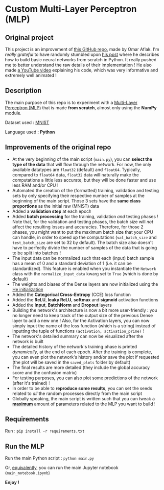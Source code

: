 # Custom Multi-Layer Perceptron (MLP)



## Original project

This project is an improvement of [this GitHub repo](https://github.com/OmarAflak/Medium-Python-Neural-Network), made by Omar Aflak. I'm *really grateful* to have randomly stumbled upon [his post](https://towardsdatascience.com/math-neural-network-from-scratch-in-python-d6da9f29ce65) where he describes how to build basic neural networks from scratch in Python. It really pushed me to better understand the raw details of their implementation ! He also made [a YouTube video](https://www.youtube.com/watch?v=pauPCy_s0Ok) explaining his code, which was very informative and extremely well animated !



## Description

The main purpose of this repo is to experiment with a [Multi-Layer Perceptron (MLP)](https://en.wikipedia.org/wiki/Multilayer_perceptron) that is made **from scratch**, almost only using the **NumPy** module.

Dataset used : [MNIST](https://en.wikipedia.org/wiki/MNIST_database)

Language used : **Python**



## Improvements of the original repo

- At the very beginning of the main script (`main.py`), you can **select the type of the data** that will flow through the network. For now, the only available datatypes are `float32` (default) and `float64`. Typically, compared to `float64` data, `float32` data will naturally make the computations a little less accurate, but they will be done faster and use less RAM and/or CPU !
- Automated the creation of the (formatted) training, validation and testing sets by only specifying their respective number of samples at the beginning of the main script. Those 3 sets have the **same class proportions** as the initial raw (MNIST) data
- Added a **validation step** at each epoch
- Added **batch processing** for the training, validation *and* testing phases ! Note that, for the validation and testing phases, the batch size will *not* affect the resulting losses and accuracies. Therefore, for those 2 phases, you might want to put the maximum batch size that your CPU can handle, in order to speed up the computations (`val_batch_size` and `test_batch_size` are set to 32 by default). The batch size also doesn't have to perfectly divide the number of samples of the data that is going to be split into batches !
- The input data can be normalized such that each (input) batch sample has a mean of 0 and a standard deviation of 1 (i.e. it can be standardized). This feature is enabled when you instantiate the `Network` class with the `normalize_input_data` kwarg set to `True` (which is done by default)
- The weights and biases of the Dense layers are now initialized using the [He initialization](https://machinelearningmastery.com/weight-initialization-for-deep-learning-neural-networks/#:~:text=The%20he%20initialization%20method%20is,of%20inputs%20to%20the%20node.)
- Added the **Categorical Cross-Entropy** (CCE) loss function
- Added the **ReLU**, **leaky ReLU**, **softmax** and **sigmoid** activation functions
- Added the **Input**, **BatchNorm** and **Dropout** layers
- Building the network's architecture is now a bit more user-friendly : you no longer need to keep track of the output size of the previous Dense layer to add a new one ! Also, for the Activation layers, you can now simply input the name of the loss function (which is a string) instead of inputting the tuple of functions `(activation, activation_prime)` !
- The network's detailed summary can now be visualized after the network is built
- The detailed history of the network's training phase is printed *dynamically*, at the end of each epoch. After the training is complete, you can even plot the network's history and/or save the plot if requested (the plot will be saved in the `saved_plots` folder by default)
- The final results are more detailed (they include the global accuracy score and the confusion matrix)
- For testing purposes, you can also plot some predictions of the network (after it's trained) !
- In order to be able to **reproduce some results**, you can set the seeds related to *all* the random processes directly from the main script
- Globally speaking, the main script is written such that you can tweak a <ins>**maximum**</ins> amount of parameters related to the MLP you want to build !



## Requirements

Run : `pip install -r requirements.txt`



## Run the MLP

Run the main Python script : `python main.py`

Or, <ins>equivalently</ins>, you can run the main Jupyter notebook (`main_notebook.ipynb`)

**Enjoy !**


